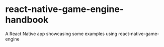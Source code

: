 # react-native-game-engine-handbook
A React Native app showcasing some examples using react-native-game-engine
